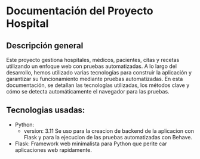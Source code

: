 
# Documentación del Proyecto Hospital

## Descripción general

Este proyecto gestiona hospitales, médicos, pacientes, citas y recetas utilizando un enfoque web con pruebas automatizadas. A lo largo del desarrollo, hemos utilizado varias tecnologías para construir la aplicación y garantizar su funcionamiento mediante pruebas automatizadas. En esta documentación, se detallan las tecnologías utilizadas, los métodos clave y cómo se detecta automáticamente el navegador para las pruebas.

## Tecnologias usadas:
- Python: 
    - version: 3.11
    Se uso para la creacion de backend de la aplicacion con Flask y    para la ejecucion de las pruebas automatizadas con Behave.
- Flask: Framework web minimalista para Python que perite car aplicaciones web rapidamente.